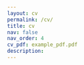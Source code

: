 ```yaml
---
layout: cv
permalink: /cv/
title: cv
nav: false
nav_order: 4
cv_pdf: example_pdf.pdf
description: 
---
```

